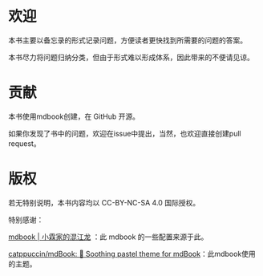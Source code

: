 # 欢迎

本书主要以备忘录的形式记录问题，方便读者更快找到所需要的问题的答案。

本书尽力将问题归纳分类，但由于形式难以形成体系，因此带来的不便请见谅。

# 贡献

本书使用mdbook创建，在 GitHub 开源。

如果你发现了书中的问题，欢迎在issue中提出，当然，也欢迎直接创建pull request。

# 版权

若无特别说明，本书内容均以 CC-BY-NC-SA 4.0 国际授权。

特别感谢：

[mdbook | 小霖家的混江龙](https://lijunlin2022.github.io/docs/tool/mdbook) ：此 mdbook 的一些配置来源于此。

[catppuccin/mdBook: 🎊 Soothing pastel theme for mdBook](https://github.com/catppuccin/mdBook)：此mdbook使用的主题。
